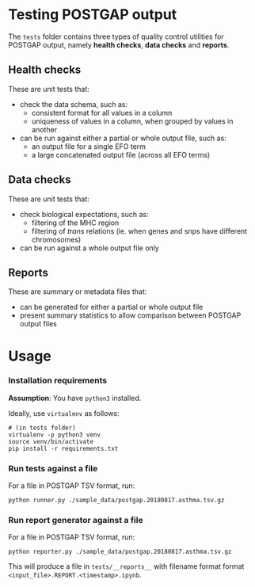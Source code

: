 # Testing POSTGAP output

The `tests` folder contains three types of quality control utilities for POSTGAP output, namely **health checks**, **data checks** and **reports**.

## Health checks

These are unit tests that:

- check the data schema, such as:
  - consistent format for all values in a column
  - uniqueness of values in a column, when grouped by values in another
- can be run against either a partial or whole output file, such as:
  - an output file for a single EFO term
  - a large concatenated output file (across all EFO terms)

## Data checks

These are unit tests that:

- check biological expectations, such as:
  - filtering of the MHC region
  - filtering of _trans_ relations (ie. when genes and snps have different chromosomes)
- can be run against a whole output file only

## Reports

These are summary or metadata files that:

- can be generated for either a partial or whole output file
- present summary statistics to allow comparison between POSTGAP output files

# Usage

### Installation requirements

**Assumption**: You have `python3` installed.

Ideally, use `virtualenv` as follows:

```
# (in tests folder)
virtualenv -p python3 venv
source venv/bin/activate
pip install -r requirements.txt
```

### Run tests against a file

For a file in POSTGAP TSV format, run:

```
python runner.py ./sample_data/postgap.20180817.asthma.tsv.gz
```

### Run report generator against a file

For a file in POSTGAP TSV format, run:

```
python reporter.py ./sample_data/postgap.20180817.asthma.tsv.gz
```

This will produce a file in `tests/__reports__` with filename format format `<input_file>.REPORT.<timestamp>.ipynb`.
